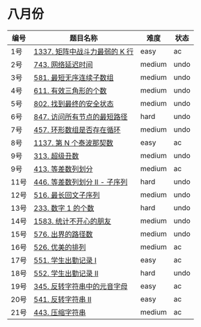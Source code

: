 # 八月份

**编号**|**题目名称**|**难度**|**状态**
--------|------------|--------|--------
1号|[1337. 矩阵中战斗力最弱的 K 行](./第1题%201337.%20矩阵中战斗力最弱的%20K%20行)|easy|ac
2号|[743. 网络延迟时间](./第2题%20743.%20网络延迟时间)|medium|undo
3号|[581. 最短无序连续子数组](./第3题%20581.%20最短无序连续子数组)|medium|undo
4号|[611. 有效三角形的个数](./第4题%20611.%20有效三角形的个数)|medium|undo
5号|[802. 找到最终的安全状态](./第5题%20802.%20找到最终的安全状态)|medium|undo
6号|[847. 访问所有节点的最短路径](./第6题%20847.%20访问所有节点的最短路径)|hard|undo
7号|[457. 环形数组是否存在循环](./第7题%20457.%20环形数组是否存在循环)|medium|undo
8号|[1137. 第 N 个泰波那契数](./第8题%201137.%20第%20N%20个泰波那契数)|easy|ac
9号|[313. 超级丑数](./第9题%20313.%20超级丑数)|medium|undo
9号|[413. 等差数列划分](./第10题%20413.%20等差数列划分)|medium|ac
11号|[446. 等差数列划分 II - 子序列](./第11题%20446.%20等差数列划分%20II%20-%20子序列)|hard|undo
12号|[516. 最长回文子序列](./第12题%20516.%20最长回文子序列)|medium|undo
13号|[233. 数字 1 的个数](./第13题%20233.%20数字%201%20的个数)|hard|undo
14号|[1583. 统计不开心的朋友](./第14题%201583.%20统计不开心的朋友)|medium|undo
15号|[576. 出界的路径数](./第15题%20576.%20出界的路径数)|medium|undo
16号|[526. 优美的排列](./八月份/第16题%20526.%20优美的排列)|medium|ac
17号|[551. 学生出勤记录 I](./第17题%20551.%20学生出勤记录%20I)|easy|ac
18号|[552. 学生出勤记录 II](./第18题%20552.%20学生出勤记录%20II)|hard|undo
19号|[345. 反转字符串中的元音字母](./第19题%20345.%20反转字符串中的元音字母)|easy|ac
20号|[541. 反转字符串 II](./第20题%20541.%20反转字符串%20II)|easy|ac
21号|[443. 压缩字符串](./第21题%20443.%20压缩字符串)|medium|ac
